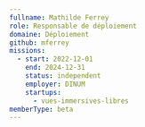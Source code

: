 ```yaml
---
fullname: Mathilde Ferrey
role: Responsable de déploiement
domaine: Déploiement
github: mferrey
missions:
  - start: 2022-12-01
    end: 2024-12-31
    status: independent
    employer: DINUM
    startups:
      - vues-immersives-libres
memberType: beta
---
```

